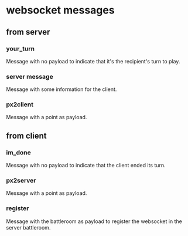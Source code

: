 # websocket messages
## from server
### your_turn
Message with no payload to indicate that it's the recipient's turn to play.

### server message
Message with some information for the client.

### px2client
Message with a point as payload.

## from client
### im_done
Message with no payload to indicate that the client ended its turn.

### px2server
Message with a point as payload.

### register
Message with the battleroom as payload to register the websocket in the server battleroom.